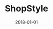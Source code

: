 ---
layout: site
title: "ShopStyle"
date: 2018-01-01
categories: [community]
version: 2.4.10
major: 2
minor: 4
patch: 10
slug: shopstyle
link: https://www.shopstyle.com/
submitter: lpolepeddi
permalink: /sites/:slug
---